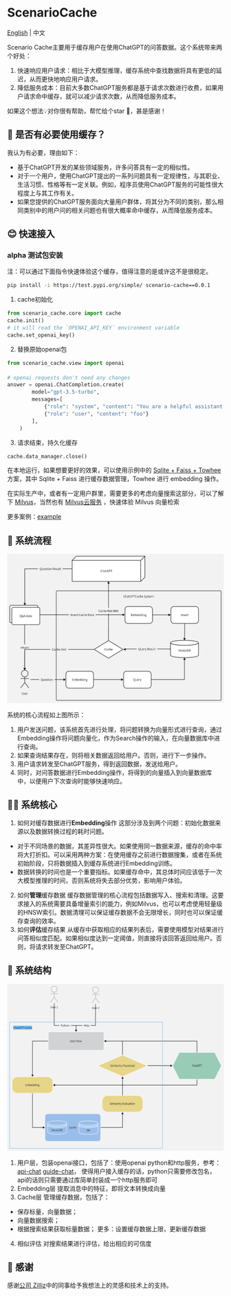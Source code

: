 # ScenarioCache

[English](README-CN.md) | 中文

Scenario Cache主要用于缓存用户在使用ChatGPT的问答数据。这个系统带来两个好处：

1. 快速响应用户请求：相比于大模型推理，缓存系统中查找数据将具有更低的延迟，从而更快地响应用户请求。
2. 降低服务成本：目前大多数ChatGPT服务都是基于请求次数进行收费，如果用户请求命中缓存，就可以减少请求次数，从而降低服务成本。

如果这个想法💡对你很有帮助，帮忙给个star 🌟，甚是感谢！

## 🤔 是否有必要使用缓存？

我认为有必要，理由如下：

- 基于ChatGPT开发的某些领域服务，许多问答具有一定的相似性。
- 对于一个用户，使用ChatGPT提出的一系列问题具有一定规律性，与其职业、生活习惯、性格等有一定关联。例如，程序员使用ChatGPT服务的可能性很大程度上与其工作有关。
- 如果您提供的ChatGPT服务面向大量用户群体，将其分为不同的类别，那么相同类别中的用户问的相关问题也有很大概率命中缓存，从而降低服务成本。

## 😊 快速接入

### alpha 测试包安装

注：可以通过下面指令快速体验这个缓存，值得注意的是或许这不是很稳定。

```bash
pip install -i https://test.pypi.org/simple/ scenario-cache==0.0.1
```

1. cache初始化
```python
from scenario_cache.core import cache
cache.init()
# it will read the `OPENAI_API_KEY` environment variable
cache.set_openai_key()
```
2. 替换原始openai包
```python
from scenario_cache.view import openai

# openai requests don't need any changes
answer = openai.ChatCompletion.create(
        model="gpt-3.5-turbo",
        messages=[
            {"role": "system", "content": "You are a helpful assistant."},
            {"role": "user", "content": "foo"}
        ],
    )
```
3. 请求结束，持久化缓存
```python
cache.data_manager.close()
```

在本地运行，如果想要更好的效果，可以使用示例中的 [Sqlite + Faiss + Towhee](example/sf_towhee/sf_manager.py) 方案，其中 Sqlite + Faiss 进行缓存数据管理，Towhee 进行 embedding 操作。

在实际生产中，或者有一定用户群里，需要更多的考虑向量搜索这部分，可以了解下 [Milvus](https://github.com/milvus-io/milvus)，当然也有 [Milvus云服务](https://cloud.zilliz.com/) ，快速体验 Milvus 向量检索

更多案例：[example](example/example.md)

## 🧐 系统流程

![Scenario Cache Flow](design/ScenarioCache.png)

系统的核心流程如上图所示：

1. 用户发送问题，该系统首先进行处理，将问题转换为向量形式进行查询，通过Embedding操作将问题向量化，作为Search操作的输入，在向量数据库中进行查询。
2. 如果查询结果存在，则将相关数据返回给用户。否则，进行下一步操作。
3. 用户请求转发至ChatGPT服务，得到返回数据，发送给用户。
4. 同时，对问答数据进行Embedding操作，将得到的向量插入到向量数据库中，以便用户下次查询时能够快速响应。

## 😵‍💫 系统核心

1. 如何对缓存数据进行**Embedding**操作
这部分涉及到两个问题：初始化数据来源以及数据转换过程的耗时问题。
- 对于不同场景的数据，其差异性很大。如果使用同一数据来源，缓存的命中率将大打折扣。可以采用两种方案：在使用缓存之前进行数据搜集，或者在系统初始阶段，只将数据插入到缓存系统进行Embedding训练。
- 数据转换的时间也是一个重要指标。如果缓存命中，其总体时间应该低于一次大模型推理的时间，否则系统将失去部分优势，影响用户体验。
2. 如何**管理**缓存数据
缓存数据管理的核心流程包括数据写入、搜索和清理。这要求接入的系统需要具备增量索引的能力，例如Milvus，也可以考虑使用轻量级的HNSW索引。数据清理可以保证缓存数据不会无限增长，同时也可以保证缓存查询的效率。
3. 如何**评估**缓存结果
从缓存中获取相应的结果列表后，需要使用模型对结果进行问答相似度匹配。如果相似度达到一定阈值，则直接将该回答返回给用户。否则，将请求转发至ChatGPT。

## 🤩 系统结构

![Scenario Cache Structure](design/ScenarioCacheStructure.png)

1. 用户层，包装openai接口，包括了：使用openai python和http服务，参考：[api-chat](https://platform.openai.com/docs/api-reference/chat) [guide-chat](https://platform.openai.com/docs/guides/chat/introduction)，
使得用户接入缓存的话，python只需要修改包名，api的话则只需要通过库简单封装成一个http服务即可
2. Embedding层
提取消息中的特征，即将文本转换成向量
3. Cache层
管理缓存数据，包括了：
- 保存标量，向量数据；
- 向量数据搜索；
- 根据搜索结果获取标量数据；
更多：设置缓存数据上限，更新缓存数据
4. 相似评估
对搜索结果进行评估，给出相应的可信度

## 🙏 感谢

感谢[公司 Zilliz](https://zilliz.com/)中的同事给予我想法上的灵感和技术上的支持。